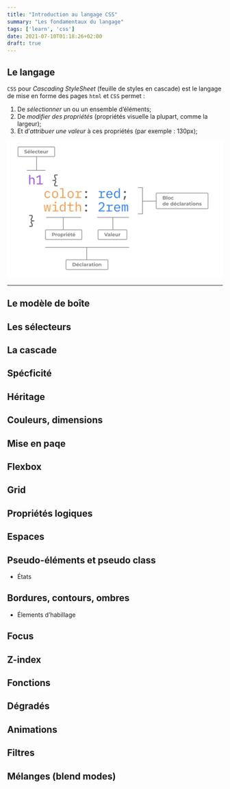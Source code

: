 ```yaml
---
title: "Introduction au langage CSS"
summary: "Les fondamentaux du langage"
tags: ['learn', 'css']
date: 2021-07-10T01:18:26+02:00
draft: true
---
```


## Le langage

`CSS` pour *Cascading StyleSheet* (feuille de styles en cascade) est le langage de mise en forme des pages `html` et `CSS` permet :

 1. De *sélectionner* un ou un ensemble d’éléments;
 2. De *modifier des propriétés* (propriétés visuelle la plupart, comme la largeur);
 3. Et d’*attribuer une valeur* à ces propriétés (par exemple : 130px);
  
![image alt text](description-css.svg)

---

  
## Le modèle de boîte
## Les sélecteurs
## La cascade
## Spécficité
## Héritage
## Couleurs, dimensions
## Mise en paqe
## Flexbox
## Grid
## Propriétés logiques
## Espaces
## Pseudo-éléments et pseudo class
  - États
## Bordures, contours, ombres
  - Élements d’habillage
## Focus
## Z-index
## Fonctions
## Dégradés
## Animations
## Filtres
## Mélanges (blend modes)
